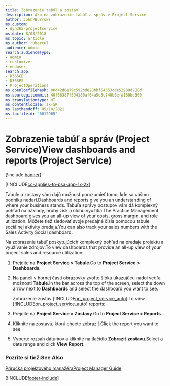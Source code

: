 ```yaml
---
title: Zobrazenie tabúľ a zostáv
description: Ako na zobrazenie tabúľ a správ v Project Service
author: JohnPBurrows
ms.custom:
- dyn365-projectservice
ms.date: 8/03/2018
ms.topic: article
ms.author: ruhercul
audience: Admin
search.audienceType:
- admin
- customizer
- enduser
search.app:
- D365CE
- D365PS
- ProjectOperations
ms.openlocfilehash: 00d42d6e79c592bd828bbf54353cde52900d288d
ms.sourcegitcommit: 40f68387f594180af64a5e5c748b6efa188bd300
ms.translationtype: HT
ms.contentlocale: sk-SK
ms.lasthandoff: 05/10/2021
ms.locfileid: "6012965"
---
```

# <a name="view-dashboards-and-reports-project-service"></a><span data-ttu-id="6cbcd-103">Zobrazenie tabúľ a správ (Project Service)</span><span class="sxs-lookup"><span data-stu-id="6cbcd-103">View dashboards and reports (Project Service)</span></span>

[!include [banner](../includes/psa-now-project-operations.md)]

[!INCLUDE[cc-applies-to-psa-app-1x-2x](../includes/cc-applies-to-psa-app-1x-2x.md)]

<span data-ttu-id="6cbcd-104">Tabule a zostavy vám dajú možnosť porozumieť tomu, kde sa vášmu podniku nedarí.</span><span class="sxs-lookup"><span data-stu-id="6cbcd-104">Dashboards and reports give you an understanding of where your business stands.</span></span> <span data-ttu-id="6cbcd-105">Tabuľa správy postupov vám dá komplexný pohľad na náklady, hrubý zisk a úlohu využitia.</span><span class="sxs-lookup"><span data-stu-id="6cbcd-105">The Practice Management dashboard gives you an all-up view of your costs, gross margin, and role utilization.</span></span> <span data-ttu-id="6cbcd-106">Môžete tiež sledovať svoje predajné čísla pomocou tabule sociálnej aktivity predaja.</span><span class="sxs-lookup"><span data-stu-id="6cbcd-106">You can also track your sales numbers with the Sales Activity Social dashboard.</span></span>  
  
 <span data-ttu-id="6cbcd-107">Na zobrazenie tabúľ poskytujúcich komplexný pohľad na predaje projektu a využívanie zdrojov:</span><span class="sxs-lookup"><span data-stu-id="6cbcd-107">To view dashboards that provide an all-up view of your project sales and resource utilization:</span></span>  
  
1. <span data-ttu-id="6cbcd-108">Prejdite na **Project Service > Tabule**.</span><span class="sxs-lookup"><span data-stu-id="6cbcd-108">Go to **Project Service > Dashboards**.</span></span>  
  
2. <span data-ttu-id="6cbcd-109">Na paneli v hornej časti obrazovky zvoľte šípku ukazujúcu nadol vedľa možnosti **Tabule**.</span><span class="sxs-lookup"><span data-stu-id="6cbcd-109">In the bar across the top of the screen, select the down arrow next to **Dashboards** and select the dashboard you want to see.</span></span>  
  
   <span data-ttu-id="6cbcd-110">Zobrazenie zostáv [!INCLUDE[pn_project_service_auto](../includes/pn-project-service-auto.md)]:</span><span class="sxs-lookup"><span data-stu-id="6cbcd-110">To view [!INCLUDE[pn_project_service_auto](../includes/pn-project-service-auto.md)] reports:</span></span>  
  
3. <span data-ttu-id="6cbcd-111">Prejdite na **Project Service > Zostavy**.</span><span class="sxs-lookup"><span data-stu-id="6cbcd-111">Go to **Project Service > Reports**.</span></span>  
  
4. <span data-ttu-id="6cbcd-112">Kliknite na zostavu, ktorú chcete zobraziť.</span><span class="sxs-lookup"><span data-stu-id="6cbcd-112">Click the report you want to see.</span></span>  
  
5. <span data-ttu-id="6cbcd-113">Vyberte rozsah dátumov a kliknite na tlačidlo **Zobraziť zostavu**.</span><span class="sxs-lookup"><span data-stu-id="6cbcd-113">Select a date range and click **View Report**.</span></span>  
  
### <a name="see-also"></a><span data-ttu-id="6cbcd-114">Pozrite si tiež:</span><span class="sxs-lookup"><span data-stu-id="6cbcd-114">See Also</span></span>  
 [<span data-ttu-id="6cbcd-115">Príručka projektového manažéra</span><span class="sxs-lookup"><span data-stu-id="6cbcd-115">Project Manager Guide</span></span>](../psa/project-manager-guide.md)


[!INCLUDE[footer-include](../includes/footer-banner.md)]
